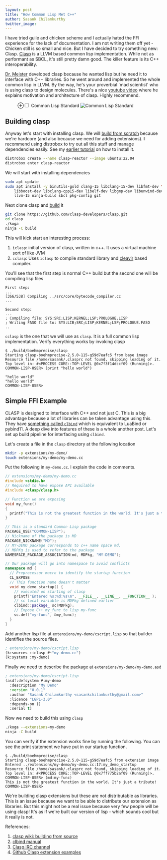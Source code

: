 ```yaml
---
layout: post
title: "How Common Lisp Met C++"
author: Sasank Chilamkurthy
twitter_image: 
---
```


I have tried guile and chicken scheme and I actually hated the FFI experience for the lack of documentation. I am not writing them off yet - Chicken still is so small and nice. But I have decided to try something new: Clasp. [Clasp](https://clasp-developers.github.io/) is a LLVM based common lisp implementation. While not as performant as SBCL, it's still pretty damn good. The killer feature is its C++ interoperability.

[Dr. Meister](https://drmeister.wordpress.com/about/) developed clasp because he wanted lisp but he need it to interface with C++ libraries. So he went around and implemented the whole common lisp in LLVM. By the way, he's your proverbial 'mad scientist' who is using clasp to design molecules. There's a nice [youtube video](https://www.youtube.com/watch?v=8X69_42Mj-g) where he explains motivation and architecture of clasp. Highly recommend.

<figure>
<label for="mn-fig-1" class="margin-toggle">⊕</label><input type="checkbox" id="mn-fig-1" class="margin-toggle">
<span class="marginnote">Common Lisp Standard</span>
<img src="https://m.media-amazon.com/images/I/81mhPQ6C-yL._AC_UF1000,1000_QL80_.jpg" alt="Common Lisp Standard">
</figure>

## Building clasp

Anyway let's start with installing clasp. We will [build from scratch](https://github.com/clasp-developers/clasp/wiki/Building-and-Installing-from-Source) because we're hardcore (and also because we need for adding extensions). I recommend using distrobox to try out all this stuff and manage dependencies easily. See my [earlier tutorial](https://chsasank.com/intel-arc-gpu-driver-oneapi-installation.html) on how to install it.

```bash
distrobox create --name clasp-reactor --image ubuntu:22.04
distrobox enter clasp-reactor
```

We will start with installing dependencies

```bash
sudo apt update
sudo apt install -y binutils-gold clang-15 libclang-15-dev libfmt-dev \
    libboost-dev libclang-cpp15-dev libelf-dev libgmp-dev libunwind-dev \
    llvm-15 ninja-build sbcl pkg-config git
```

Next clone clasp and [build](https://github.com/clasp-developers/clasp/wiki/Building-and-Installing-from-Source) it

```bash
git clone https://github.com/clasp-developers/clasp.git
cd clasp
./koga
ninja -C build
```

This will kick start an interesting process:
1. `iclasp`: initial version of clasp, written in c++. It uses a virtual machine sort of like JVM
2. `cclasp`: Uses `iclasp` to compile standard library and [cleavir](https://github.com/s-expressionists/Cleavir) based compiler.

You'll see that the first step is normal C++ build but the second one will be compiling lisp files

```
First step:
...
[366/538] Compiling ../src/core/bytecode_compiler.cc 
...

Second step:
...
; Compiling file: SYS:SRC;LISP;KERNEL;LSP;PROLOGUE.LISP
; Writing FASO file to: SYS:LIB;SRC;LISP;KERNEL;LSP;PROLOGUE.FASO
..
```

`cclasp` is the one that we will use as `clasp`. It is a full common lisp implementation. Verify everything works by invoking clasp

```
$ ./build/boehmprecise/clasp
Starting clasp-boehmprecise-2.5.0-115-g59d7eafc5 from base image
Resource file /home/sasank/.clasprc not found, skipping loading of it.
Top level in: #<PROCESS CORE::TOP-LEVEL @0x7f3f14dccf09 (Running)>.
COMMON-LISP-USER> (print "hello world")

"hello world" 
"hello world"
COMMON-LISP-USER>
```

## Simple FFI Example

CLASP is designed to interface with C++ and not just C. This is a big advantage because a lot of libraries can be taken advantage using this. They have [something called `clbind`](https://clasp-developers.github.io/clbind-doc.html) which is equivalent to LuaBind or pybind11. A deep dive into features of these is a whole another post. Let's set up build pipeline for interfacing using `clbind`.

Let's create a file in the `clasp` directory at the following location

```bash
mkdir -p extensions/my-demo/
touch extensions/my-demo/my-demo.cc
```

Put the following in `my-demo.cc`. I explain the code in comments.

```c++
// extensions/my-demo/my-demo.cc
#include <stdio.h>
// Required to have expose API available
#include <clasp/clasp.h>

// Function we are exposing
void my_func()
{
  printf("This is not the greatest function in the world. It's just a tribute!\n");
}

// This is a standard Common Lisp package
PACKAGE_USE("COMMON-LISP");
// Nickname of the package is MD
PACKAGE_NICKNAME("MD");
// MY-DEMO package corresponds to c++ name space md.
// MDPKg is used to refer to the package
NAMESPACE_PACKAGE_ASSOCIATION(md, MDPkg, "MY-DEMO");

// Our package will go into namespace to avoid conflicts
namespace md {
  // Preprocessor macro to identify the startup function
  CL_EXPOSE
  // This function name doesn't matter
  void my_demo_startup() {
    // executed on starting of clasp
    printf("Entered %s:%d:%s\n", __FILE__, __LINE__, __FUNCTION__ );
    // sc local variable is MDPkg defined earlier
    clbind::package_ sc(MDPkg);
    // Expose C++ my_func to lisp my-func
    sc.def("my-func", &my_func);
  }
}
```

Add another lisp file at `extensions/my-demo/cscript.lisp` so that builder identifies the source files.

```commonlisp
; extensions/my-demo/cscript.lisp
(k:sources :iclasp #~"my-demo.cc")
(k:systems :my-demo)
```

Finally we need to describe the package at `extensions/my-demo/my-demo.asd`

```commonlisp
; extensions/my-demo/cscript.lisp
(asdf:defsystem #:my-demo
  :description "My Demo"
  :version "0.0.1"
  :author "Sasank Chilamkurthy <sasankchilamkurthy@gmail.com>"
  :licence "LGPL-3.0"
  :depends-on ()
  :serial t)

```

Now we need to build this using `clasp`

```bash
./koga --extensions=my-demo
ninja -C build
```

You can verify if the extension works fine by running the following. You can see the print statement we have put in our startup function.

```
$ ./build/boehmprecise/clasp
Starting clasp-boehmprecise-2.5.0-115-g59d7eafc5 from extension image
Entered ../extensions/my-demo/my-demo.cc:17:my_demo_startup
Resource file /home/sasank/.clasprc not found, skipping loading of it.
Top level in: #<PROCESS CORE::TOP-LEVEL @0x7ff775b2af09 (Running)>.
COMMON-LISP-USER> (md:my-func)
This is not the greatest function in the world. It's just a tribute!
COMMON-LISP-USER>
```

We're building clasp extensions but these are not distributable as libraries. This is an issue because we want to be able to distribute our extension as libraries. But this might not be a real issue because very few people will be using clasp! It's as if we're built our version of lisp - which sounds cool but it really is not.

References:
1. [clasp wiki: building from source](https://github.com/clasp-developers/clasp/wiki/Building-and-Installing-from-Source)
2. [clbind manual](https://clasp-developers.github.io/clbind-doc.html)
3. [Clasp IRC channel](https://irclog.tymoon.eu/libera/%23clasp?from=1708435499)
4. [Github Clasp extension examples](https://github.com/clasp-developers/demo-clasp-cxx-interoperation)